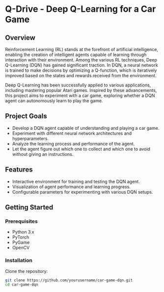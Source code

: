 # Q-Drive - Deep Q-Learning for a Car Game

## Overview

Reinforcement Learning (RL) stands at the forefront of artificial intelligence, enabling the creation of intelligent agents capable of learning through interaction with their environment. Among the various RL techniques, Deep Q-Learning (DQN) has gained significant traction. In DQN, a neural network is trained to make decisions by optimizing a Q-function, which is iteratively improved based on the states and rewards received from the environment.

Deep Q-Learning has been successfully applied to various applications, including mastering popular Atari games. Inspired by these advancements, this project aims to experiment with a car game, exploring whether a DQN agent can autonomously learn to play the game.

## Project Goals

- Develop a DQN agent capable of understanding and playing a car game.
- Experiment with different neural network architectures and hyperparameters.
- Analyze the learning process and performance of the agent.
- Let the agent figure out which one to collect and which one to avoid without giving an instructions.

## Features

- Interactive environment for training and testing the DQN agent.
- Visualization of agent performance and learning progress.
- Configurable parameters for experimenting with various DQN setups.

## Getting Started

### Prerequisites

- Python 3.x
- PyTorch
- PyGame
- OpenCV

### Installation

Clone the repository:

```bash
git clone https://github.com/yourusername/car-game-dqn.git
cd car-game-dqn

